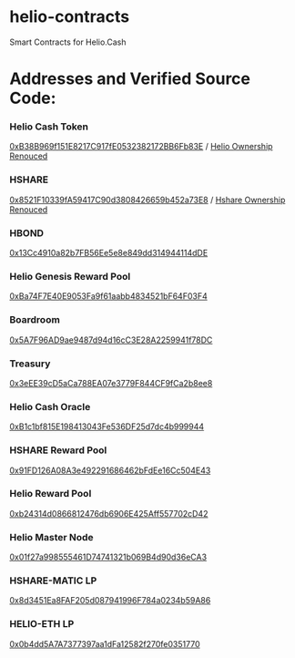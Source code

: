 # helio-contracts
Smart Contracts for Helio.Cash


# Addresses and Verified Source Code:

### Helio Cash Token

[0xB38B969f151E8217C917fE0532382172BB6Fb83E](https://polygonscan.com/address/0xB38B969f151E8217C917fE0532382172BB6Fb83E) /
[Helio Ownership Renouced](https://polygonscan.com/tx/0x2016907e6cf0dc265855a3b77ce61dcf04ff4300413c4bcc3c1a46f67ca89fb7)

### HSHARE

[0x8521F10339fA59417C90d3808426659b452a73E8](https://polygonscan.com/address/0x8521F10339fA59417C90d3808426659b452a73E8) / 
[Hshare Ownership Renouced](https://polygonscan.com/tx/0x81a433c2e5e8667a0418728565e8cb3c83f84b6a7a739cf16c604a6ced74cd5e)

### HBOND

[0x13Cc4910a82b7FB56Ee5e8e849dd314944114dDE](https://polygonscan.com/address/0x13Cc4910a82b7FB56Ee5e8e849dd314944114dDE)

### Helio Genesis Reward Pool

[0xBa74F7E40E9053Fa9f61aabb4834521bF64F03F4](https://polygonscan.com/address/0xBa74F7E40E9053Fa9f61aabb4834521bF64F03F4)

### Boardroom

[0x5A7F96AD9ae9487d94d16cC3E28A2259941f78DC](https://polygonscan.com/address/0x5A7F96AD9ae9487d94d16cC3E28A2259941f78DC)

### Treasury

[0x3eEE39cD5aCa788EA07e3779F844CF9fCa2b8ee8](https://polygonscan.com/address/0x3eEE39cD5aCa788EA07e3779F844CF9fCa2b8ee8)

### Helio Cash Oracle

[0xB1c1bf815E198413043Fe536DF25d7dc4b999944](https://polygonscan.com/address/0xB1c1bf815E198413043Fe536DF25d7dc4b999944)

### HSHARE Reward Pool

[0x91FD126A08A3e492291686462bFdEe16Cc504E43](https://polygonscan.com/address/0x91FD126A08A3e492291686462bFdEe16Cc504E43)

### Helio Reward Pool

[0xb24314d0866812476db6906E425Aff557702cD42](https://polygonscan.com/address/0xb24314d0866812476db6906E425Aff557702cD42)

### Helio Master Node

[0x01f27a998555461D74741321b069B4d90d36eCA3](https://polygonscan.com/address/0x01f27a998555461D74741321b069B4d90d36eCA3)

### HSHARE-MATIC LP

[0x8d3451Ea8FAF205d087941996F784a0234b59A86](https://polygonscan.com/address/0x8d3451Ea8FAF205d087941996F784a0234b59A86)

### HELIO-ETH LP

[0x0b4dd5A7A7377397aa1dFa12582f270fe0351770](https://polygonscan.com/address/0x0b4dd5A7A7377397aa1dFa12582f270fe0351770)